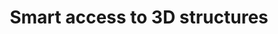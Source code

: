 ---
authors: 'Dang, J., Lin, B., Yuan, J., <strong>Schwartz, S. T.</strong>, Shah, R. M., & Garg, N. K.'
pubDate: 'Jun 28 2018'
title: 'Smart access to 3D structures'
journal: 'Nature Reviews Chemistry'
pages: '<em>2, </em> 95-96'
doi: 'https://doi.org/10.1038/s41570-018-0021-y'
doiOn: '[doi]'
pdf: 'https://www.researchgate.net/profile/Shawn_Schwartz/publication/326039761_Smart_access_to_3D_structures/links/5eb4796aa6fdcc1f1dc8166e/Smart-access-to-3D-structures.pdf'
pdfOn: '[pdf]'
website: 'https://qrchem.net'
websiteOn: '[QR Chem Website]'
footnote: '*2021 Royal Society of Chemistry Horizon Prize for Education — For the creation of innovative
chemical education resources that benefit how students, children, and the general public learn organic
chemistry*'
---